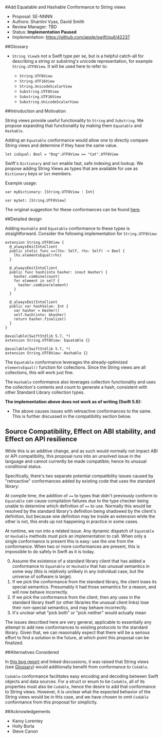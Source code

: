 #Add Equatable and Hashable Conformance to String views

* Proposal: SE-NNNN
* Authors: Shantini Vyas, David Smith
* Review Manager: TBD
* Status: **Implementation Paused**
* Implementation: https://github.com/apple/swift/pull/42237

##Glossary
* `String View`is not a Swift type per se, but is a helpful catch-all for describing a string or substring's unicode representation, for example `String.UTF8View`. It will be used here to refer to:

	* `String.UTF8View`
	* `String.UTF16View`
	* `String.UnicodeScalarView`
	* `Substring.UTF8View`
	* `Substring.UTF16View`
	* `Substring.UnicodeScalarView`

##Introduction and Motivation

String views provide useful functionality to `String` and `Substring`. We propose expanding that functionality by making them `Equatable` and `Hashable`.

Adding an `Equatable` conformance would allow one to directly compare String views and determine if they have the same value. 

```
let isEqual: Bool = "Dog".UTF8View == "Cat".UTF8View
```

Swift's `Dictionary` and `Set` enable fast, safe indexing and lookup. We propose adding  String Views as types that are available for use as `Dictionary` keys or `Set` members. 

Example usage:

```
var myDictionary: [String.UTF8View : Int]

```

```
var mySet: [String.UTF8View]
```

The original suggestion for these conformances can be found [here](https://github.com/apple/swift/issues/57837).

##Detailed design

Adding `Hashable` and `Equatable` conformance to these types is straightforward. Consider the following implementation for `String.UTF8View`:

```
extension String.UTF8View {
  @_alwaysEmitIntoClient
  public static func ==(lhs: Self, rhs: Self) -> Bool {
    lhs.elementsEqual(rhs)
  }
  
  @_alwaysEmitIntoClient
  public func hash(into hasher: inout Hasher) {
    hasher.combine(count)
    for element in self {
      hasher.combine(element)
    }
  }

  @_alwaysEmitIntoClient
  public var hashValue: Int {
    var hasher = Hasher()
    self.hash(into: &hasher)
    return hasher.finalize()
  }
}

@available(SwiftStdlib 5.7, *)
extension String.UTF8View: Equatable {}

@available(SwiftStdlib 5.7, *)
extension String.UTF8View: Hashable {}
```

The `Equatable` conformance leverages the already-optimized `elementsEqual()` function for collections. Since the String views are all collections, this will work just fine. 

The `Hashable` conformance also leverages collection functionality and uses the collection's contents and count to generate a hash, consistent with other Standard Library collection types. 

**The implementation above does not work as of writing (Swift 5.6):**

* The above causes issues with retroactive conformances to the same. This is further discussed in the compatibility section below. 

## Source Compatibility, Effect on ABI stability, and Effect on API resilience

While this is an additive change, and as such would normally not impact ABI or API compatibility, this proposal runs into an unsolved issue in the language and cannot currently be made compatible; hence its unusual conditional status.

Specifically, there's two separate potential compatibility issues caused by "retroactive" conformances added by existing code that uses the standard library:

At compile time, the addition of `==` to types that didn't previously conform to `Equatable` can cause compilation failures due to the type checker being unable to determine which definition of `==` to use. Normally this would be resolved by the standard library's definition being shadowed by the client's definition, but because one definition may be inside an extension while the other is not, this ends up not happening in practice in some cases.

At runtime, we run into a related issue. Any dynamic dispatch of `Equatable` or `Hashable` methods must pick an implementation to call. When only a single conformance is present this is easy: use the one from the conformance. When two or more conformances are present, this is impossible to do safely in Swift as it is today.

0. Assume the existence of a standard library client that has added a conformance to `Equatable` or `Hashable` that has unusual semantics in some way (this is relatively unlikely in any individual case, but the universe of software is large).
1. If we pick the conformance from the standard library, the client loses its special semantics. Presumably it had those semantics for a reason, and will now behave incorrectly.
2. If we pick the conformance from the client, then any uses in the standard library itself (or other libraries the unusual client links) lose their *non*-special semantics, and may behave incorrectly.
3. It's unclear what "pick both" or "pick neither" would actually mean

The issues described here are very general, applicable to essentially any attempt to add new conformances to existing protocols to the standard library. Given that, we can reasonably expect that there will be a serious effort to find a solution in the future, at which point this proposal can be finalized.

##Alternatives Considered

In [this bug report](https://github.com/apple/swift/issues/57837) and linked discussions, it was raised that String views (see [Glossary](#glossary)) would additionally benefit from conformance to `Codable`. 

`Codable` conformance facilitates easy encoding and decoding between Swift objects and data sources. For a struct or enum to be `Codable`, all of its properties must also be `Codable`, hence the desire to add that conformance to String views. However, it is unclear what the expected behavior of the String views would be in this case, and we have chosen to omit `Codable` conformance from this proposal for simplicity. 

##Acknowledgements
* Karoy Lorentey 
* Holly Borla
* Steve Canon